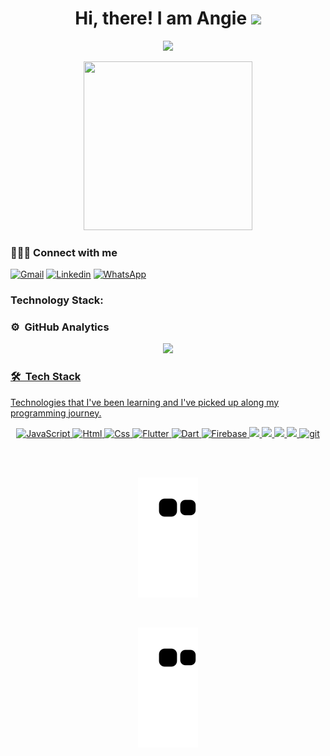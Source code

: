 <div align="center">
<h1> Hi, there! I am Angie    
<img src = "https://raw.githubusercontent.com/MartinHeinz/MartinHeinz/master/wave.gif" width = 40> 
</h1>

<p>
  <a href="https://github.com/jaypavasiya">
  <img src="https://readme-typing-svg.herokuapp.com?lines=Front+End+Developer;&center=true&width=500&height=50">
  </a>
</p>

<p>
<img src="https://media.giphy.com/media/QvpqTCiEcwtvx6wwJK/giphy.gif" width="270" height="270" frameBorder="0" class="giphy-embed" allowFullScreen></img></p>
</div>

### 👩🏻‍💻 Connect with me

[![Gmail](https://img.shields.io/badge/-Gmail-D14836?style=for-the-badge&logo=Gmail&logoColor=white&link=mailto:angiemariscalpomacaja@gmail.com)](mailto:angiemariscalpomacaja@gmail.com)
[![Linkedin](https://img.shields.io/badge/-LinkedIn-blue?style=for-the-badge&logo=Linkedin&logoColor=white&link=https://www.linkedin.com/in/angie-mariscal/)](https://www.linkedin.com/in/angie-mariscal/)
[![WhatsApp](https://img.shields.io/badge/-WhatsApp-25D366?style=for-the-badge&logo=WhatsApp&logoColor=white&link=https://api.whatsapp.com/send?phone=+51936834849)](https://api.whatsapp.com/send?phone=+51936834849)

### Technology Stack:
### ⚙️ &nbsp;GitHub Analytics
<p align="center">
  <a href="https://github.com/Angie-Mp">
    <img height="180em" src="https://github-readme-stats-eight-theta.vercel.app/api?username=Angie-Mp&show_icons=true&theme=algolia&include_all_commits=true&count_private=true"/>
</p>

### 🛠 &nbsp;Tech Stack
Technologies that I've been learning and I've picked up along my programming journey.
  <br>
  <p align='center'>
  <img alt="JavaScript" src="https://img.shields.io/badge/-JavaScript-F7DF1E?style=for-the-badge&logo=JavaScript&logoColor=black" />
   <img alt=Html src="https://img.shields.io/badge/-html5-%23E34F26.svg?style=for-the-badge&logo=html5&logoColor=white">
  <img alt=Css src="https://img.shields.io/badge/css3-%231572B6.svg?style=for-the-badge&logo=css3&logoColor=white">
  <img alt="Flutter" src="https://img.shields.io/badge/-Flutter-02569B?style=for-the-badge&logo=Flutter&logoColor=white" />
  <img alt="Dart" src="https://img.shields.io/badge/-Dart-0175C2?style=for-the-badge&logo=Dart&logoColor=white" />
 <img alt="Firebase" src="https://img.shields.io/badge/-Firebase-FFCA28?style=for-the-badge&logo=Firebase&logoColor=black" />
 <img src="https://img.shields.io/badge/Visual%20Studio%20Code-0078d7.svg?style=for-the-badge&logo=visual-studio-code&logoColor=white">
   <img src="https://img.shields.io/badge/figma-%23F24E1E.svg?style=for-the-badge&logo=figma&logoColor=white">
     <img src="https://img.shields.io/badge/NPM-%23000000.svg?style=for-the-badge&logo=npm&logoColor=white">
       <img src="https://img.shields.io/badge/react-%2320232a.svg?style=for-the-badge&logo=react&logoColor=%2361DAFB">
  <img alt="git" src="https://img.shields.io/badge/-Git-F05032?style=for-the-badge&logo=git&logoColor=white" />
</p>
<br>

 <br>
  <p align="center">
  <img src="https://github.com/Angie-Mp/Angie-Mp/raw/output/github-contribution-grid-snake.svg" alt="snake"></center>
</p>

<br>
  <p align="center">
  <img src="https://github.com/Angie-Mp/Angie-Mp/raw/output/github-contribution-grid-snake.svg" alt="snake"></center>
</p>